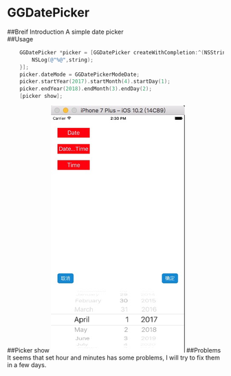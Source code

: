 # GGDatePicker
##Breif Introduction
A simple date picker<br>
##Usage
```objective-c
	GGDatePicker *picker = [GGDatePicker createWithCompletion:^(NSString *string){
        NSLog(@"%@",string);
    }];
    picker.dateMode = GGDatePickerModeDate;
    picker.startYear(2017).startMonth(4).startDay(1);
    picker.endYear(2018).endMonth(3).endDay(2);
    [picker show];
```
##Picker show
![Image has gone](https://github.com/bbloveccgxy/GGDatePicker/blob/master/Image/Image.png?raw=true "GGDatePicker")
##Problems
It seems that set hour and minutes has some problems, I will try to fix them in a few days. 